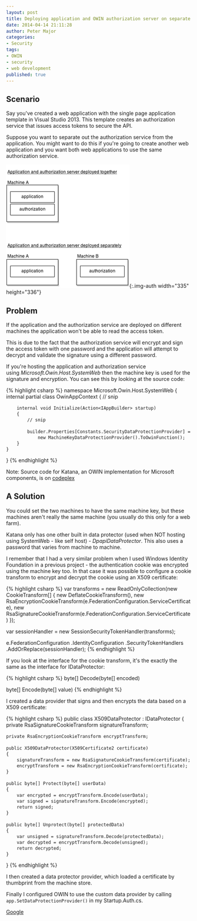 ```yaml
---
layout: post
title: Deploying application and OWIN authorization server on separate machines
date: 2014-04-14 21:11:28
author: Peter Major
categories:
- Security
tags:
- OWIN
- security
- web development
published: true
---
```

## Scenario

Say you've created a web application with the single page application template in Visual Studio 2013. This template creates an authorization service that issues access tokens to secure the API.

Suppose you want to separate out the authorization service from the application. You might want to do this if you're going to create another web application and you want both web applications to use the same authorization service.

![two applications sharing same authentication system](/assets/two-applications-sharing-same-authentication-system-1.png){:.img-auth width="335" height="336"}

<!--more-->

## Problem

If the application and the authorization service are deployed on different machines the application won't be able to read the access token.

This is due to the fact that the authorization service will encrypt and sign the access token with one password and the application will attempt to decrypt and validate the signature using a different password.

If you're hosting the application and authorization service using _Microsoft.Owin.Host.SystemWeb_ then the machine key is used for the signature and encryption. You can see this by looking at the source code:

{% highlight csharp %}
namespace Microsoft.Owin.Host.SystemWeb
{
    internal partial class OwinAppContext
    {
        // snip

        internal void Initialize(Action<IAppBuilder> startup)
        {
            // snip

            builder.Properties[Constants.SecurityDataProtectionProvider] =
                new MachineKeyDataProtectionProvider().ToOwinFunction();
        }
    }
}
{% endhighlight %}

Note: Source code for Katana, an OWIN implementation for Microsoft components, is on [codeplex](https://katanaproject.codeplex.com/)

## A Solution

You could set the two machines to have the same machine key, but these machines aren't really the same machine (you usually do this only for a web farm).

Katana only has one other built in data protector (used when NOT hosting using SystemWeb - like self host) - _DpapiDataProtector_. This also uses a password that varies from machine to machine.

I remember that I had a very similar problem when I used Windows Identity Foundation in a previous project - the authentication cookie was encrypted using the machine key too. In that case it was possible to configure a cookie transform to encrypt and decrypt the cookie using an X509 certificate:

{% highlight csharp %}
var transforms = new ReadOnlyCollection<CookieTransform>(new CookieTransform[]
{
    new DeflateCookieTransform(),
    new RsaEncryptionCookieTransform(e.FederationConfiguration.ServiceCertificate),
    new RsaSignatureCookieTransform(e.FederationConfiguration.ServiceCertificate)
});

var sessionHandler = new SessionSecurityTokenHandler(transforms);

e.FederationConfiguration
    .IdentityConfiguration
    .SecurityTokenHandlers
    .AddOrReplace(sessionHandler);
{% endhighlight %}

If you look at the interface for the cookie transform, it's the exactly the same as the interface for IDataProtector:

{% highlight csharp %}
byte[] Decode(byte[] encoded)

byte[] Encode(byte[] value)
{% endhighlight %}

I created a data provider that signs and then encrypts the data based on a X509 certificate:

{% highlight csharp %}
public class X509DataProtector : IDataProtector
{
    private RsaSignatureCookieTransform signatureTransform;
        
    private RsaEncryptionCookieTransform encryptTransform;

    public X509DataProtector(X509Certificate2 certificate)
    {
        signatureTransform = new RsaSignatureCookieTransform(certificate);
        encryptTransform = new RsaEncryptionCookieTransform(certificate);
    }

    public byte[] Protect(byte[] userData)
    {
        var encrypted = encryptTransform.Encode(userData);
        var signed = signatureTransform.Encode(encrypted);
        return signed;
    }

    public byte[] Unprotect(byte[] protectedData)
    {
        var unsigned = signatureTransform.Decode(protectedData);
        var decrypted = encryptTransform.Decode(unsigned);
        return decrypted;
    }
}
{% endhighlight %}

I then created a data protector provider, which loaded a certificate by thumbprint from the machine store.

Finally I configured OWIN to use the custom data provider by calling <code>app.SetDataProtectionProvider()</code> in my Startup.Auth.cs.

[Google](https://plus.google.com/+PeterMajorUk?rel=author)

